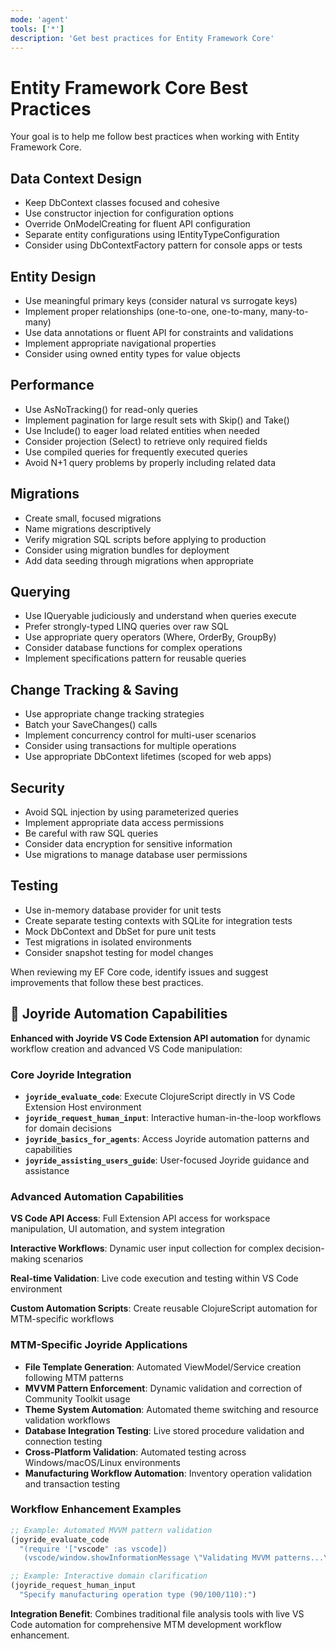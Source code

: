 ```yaml
---
mode: 'agent'
tools: ['*']
description: 'Get best practices for Entity Framework Core'
---
```


# Entity Framework Core Best Practices

Your goal is to help me follow best practices when working with Entity Framework Core.

## Data Context Design

- Keep DbContext classes focused and cohesive
- Use constructor injection for configuration options
- Override OnModelCreating for fluent API configuration
- Separate entity configurations using IEntityTypeConfiguration
- Consider using DbContextFactory pattern for console apps or tests

## Entity Design

- Use meaningful primary keys (consider natural vs surrogate keys)
- Implement proper relationships (one-to-one, one-to-many, many-to-many)
- Use data annotations or fluent API for constraints and validations
- Implement appropriate navigational properties
- Consider using owned entity types for value objects

## Performance

- Use AsNoTracking() for read-only queries
- Implement pagination for large result sets with Skip() and Take()
- Use Include() to eager load related entities when needed
- Consider projection (Select) to retrieve only required fields
- Use compiled queries for frequently executed queries
- Avoid N+1 query problems by properly including related data

## Migrations

- Create small, focused migrations
- Name migrations descriptively
- Verify migration SQL scripts before applying to production
- Consider using migration bundles for deployment
- Add data seeding through migrations when appropriate

## Querying

- Use IQueryable judiciously and understand when queries execute
- Prefer strongly-typed LINQ queries over raw SQL
- Use appropriate query operators (Where, OrderBy, GroupBy)
- Consider database functions for complex operations
- Implement specifications pattern for reusable queries

## Change Tracking & Saving

- Use appropriate change tracking strategies
- Batch your SaveChanges() calls
- Implement concurrency control for multi-user scenarios
- Consider using transactions for multiple operations
- Use appropriate DbContext lifetimes (scoped for web apps)

## Security

- Avoid SQL injection by using parameterized queries
- Implement appropriate data access permissions
- Be careful with raw SQL queries
- Consider data encryption for sensitive information
- Use migrations to manage database user permissions

## Testing

- Use in-memory database provider for unit tests
- Create separate testing contexts with SQLite for integration tests
- Mock DbContext and DbSet for pure unit tests
- Test migrations in isolated environments
- Consider snapshot testing for model changes

When reviewing my EF Core code, identify issues and suggest improvements that follow these best practices.

## 🤖 Joyride Automation Capabilities

**Enhanced with Joyride VS Code Extension API automation** for dynamic workflow creation and advanced VS Code manipulation:

### Core Joyride Integration

- **`joyride_evaluate_code`**: Execute ClojureScript directly in VS Code Extension Host environment
- **`joyride_request_human_input`**: Interactive human-in-the-loop workflows for domain decisions
- **`joyride_basics_for_agents`**: Access Joyride automation patterns and capabilities
- **`joyride_assisting_users_guide`**: User-focused Joyride guidance and assistance

### Advanced Automation Capabilities

**VS Code API Access**: Full Extension API access for workspace manipulation, UI automation, and system integration

**Interactive Workflows**: Dynamic user input collection for complex decision-making scenarios

**Real-time Validation**: Live code execution and testing within VS Code environment

**Custom Automation Scripts**: Create reusable ClojureScript automation for MTM-specific workflows

### MTM-Specific Joyride Applications

- **File Template Generation**: Automated ViewModel/Service creation following MTM patterns
- **MVVM Pattern Enforcement**: Dynamic validation and correction of Community Toolkit usage
- **Theme System Automation**: Automated theme switching and resource validation workflows
- **Database Integration Testing**: Live stored procedure validation and connection testing
- **Cross-Platform Validation**: Automated testing across Windows/macOS/Linux environments
- **Manufacturing Workflow Automation**: Inventory operation validation and transaction testing

### Workflow Enhancement Examples

```clojure
;; Example: Automated MVVM pattern validation
(joyride_evaluate_code 
  "(require '["vscode" :as vscode])
   (vscode/window.showInformationMessage \"Validating MVVM patterns...\")")

;; Example: Interactive domain clarification
(joyride_request_human_input 
  "Specify manufacturing operation type (90/100/110):")
```

**Integration Benefit**: Combines traditional file analysis tools with live VS Code automation for comprehensive MTM development workflow enhancement.

